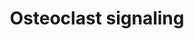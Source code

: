 ---
annotations:
- id: CL:0000092
  parent: animal cell
  type: Cell Type Ontology
  value: osteoclast
- id: PW:0000003
  parent: signaling pathway
  type: Pathway Ontology
  value: signaling pathway
- id: PW:0000650
  parent: signaling pathway
  type: Pathway Ontology
  value: signaling pathway pertinent to development
authors:
- Ehsiao
- AlexanderPico
- MaintBot
- Samuel Sklar
- Khanspers
- Ddigles
- Egonw
- Mkutmon
- Jessev1993
- Eweitz
citedin:
- link: PMC8155553
  title: 'Heterogeneity

    of Lipid and Protein Cartilage Profiles

    Associated with Human Osteoarthritis with or without Type 2 Diabetes

    Mellitus (2021)'
description: Signaling pathways involved in osteoclast activation.   Proteins on this
  pathway have targeted assays available via the [https://assays.cancer.gov/available_assays?wp_id=WP12
  CPTAC Assay Portal]
last-edited: 2023-04-17
ndex: 6dd4e76b-8b61-11eb-9e72-0ac135e8bacf
organisms:
- Homo sapiens
redirect_from:
- /index.php/Pathway:WP12
- /instance/WP12
- /instance/WP12_r126213
revision: r126213
schema-jsonld:
- '@context': https://schema.org/
  '@id': https://wikipathways.github.io/pathways/WP12.html
  '@type': Dataset
  creator:
    '@type': Organization
    name: WikiPathways
  description: Signaling pathways involved in osteoclast activation.   Proteins on
    this pathway have targeted assays available via the [https://assays.cancer.gov/available_assays?wp_id=WP12
    CPTAC Assay Portal]
  keywords:
  - AIMP2
  - Ca2+
  - Cathepsin K
  - H+
  - H+ ATPase
  - IFN-b
  - MAPK8
  - Na+
  - Na+/H+ transporter
  - OGR1
  - OPG
  - Osteopontin
  - PDGFB
  - Pi
  - RANK
  - RANK ligand
  - TRAP
  - TRPV
  - Type 1 interferon receptor
  - b3 integrin
  license: CC0
  name: Osteoclast signaling
seo: CreativeWork
title: Osteoclast signaling
wpid: WP12
---